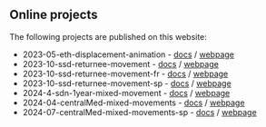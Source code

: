 ## Online projects

The following projects are published on this website:

- 2023-05-eth-displacement-animation - [docs](https://github.com/unhcr-dataviz/dataviz-lab/tree/main/docs/2023-05-eth-displacement-animation) / [webpage](https://unhcr-dataviz.github.io/dataviz-lab/2023-05-eth-displacement-animation/)
- 2023-10-ssd-returnee-movement - [docs](https://github.com/unhcr-dataviz/dataviz-lab/tree/main/docs/2023-10-ssd-returnee-movement) / [webpage](https://unhcr-dataviz.github.io/dataviz-lab/2023-10-ssd-returnee-movement/)
- 2023-10-ssd-returnee-movement-fr - [docs](https://github.com/unhcr-dataviz/dataviz-lab/tree/main/docs/2023-10-ssd-returnee-movement-fr) / [webpage](https://unhcr-dataviz.github.io/dataviz-lab/2023-10-ssd-returnee-movement-fr/)
- 2023-10-ssd-returnee-movement-sp - [docs](https://github.com/unhcr-dataviz/dataviz-lab/tree/main/docs/2023-10-ssd-returnee-movement-sp) / [webpage](https://unhcr-dataviz.github.io/dataviz-lab/2023-10-ssd-returnee-movement-sp/)
- 2024-4-sdn-1year-mixed-movement - [docs](https://github.com/unhcr-dataviz/dataviz-lab/tree/main/docs/2024-04-sdn-1year-mixed-movement) / [webpage](https://unhcr-dataviz.github.io/dataviz-lab/2024-04-sdn-1year-mixed-movement/)
- 2024-04-centralMed-mixed-movements - [docs](https://github.com/unhcr-dataviz/dataviz-lab/tree/main/docs/2024-04-centralMed-mixed-movements) / [webpage](https://unhcr-dataviz.github.io/dataviz-lab/2024-04-centralMed-mixed-movements/)
- 2024-07-centralMed-mixed-movements-sp - [docs](https://github.com/unhcr-dataviz/dataviz-lab/tree/main/docs/2024-07-centralMed-mixed-movements-sp) / [webpage](https://unhcr-dataviz.github.io/dataviz-lab/2024-07-centralMed-mixed-movements-sp/)
